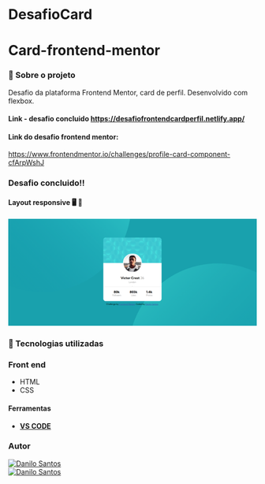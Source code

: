 # DesafioCard


# Card-frontend-mentor

###  :open_book:  Sobre o projeto

 Desafio da plataforma Frontend Mentor, card de perfil. Desenvolvido com flexbox.
 #### Link - desafio concluido https://desafiofrontendcardperfil.netlify.app/
#### Link do desafio frontend mentor: 
https://www.frontendmentor.io/challenges/profile-card-component-cfArpWshJ 
  

### Desafio concluido!! 
#### Layout responsive :desktop_computer: :iphone: 

![Mobile 1](https://github.com/daniloadscavalcante/assets/blob/master/frontendMentorPerfil.png)

### 🚀 Tecnologias utilizadas

### Front end
- HTML 
- CSS


#### Ferramentas
- [**VS CODE**]()

### Autor
<a href="https://daniloadscavalcante.netlify.app/">
  <img alt="Danilo Santos" src="https://img.shields.io/badge/Show-Portf%C3%B3lio-%238880FE" />
</a>
<br>
<a href="https://www.linkedin.com/in/daniloadscavalcante/">
  <img alt="Danilo Santos" src="https://img.shields.io/badge/-Danilo Santos-blue?style=flat&logo=Linkedin&logoColor=bluee" />
</a>




